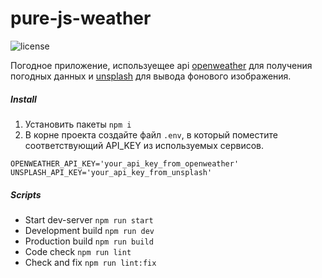 # pure-js-weather

![license](https://img.shields.io/github/license/websega/pure-js-weather "license")

Погодное приложение, используещее api [openweather](https://openweathermap.org/api) для получения погодных данных и [unsplash](https://unsplash.com/developers) для вывода фонового изображения.

##### Install

1. Установить пакеты  ```npm i```
2. В корне проекта создайте файл ```.env```, в который поместите соответствующий API_KEY из используемых сервисов.

```
OPENWEATHER_API_KEY='your_api_key_from_openweather'
UNSPLASH_API_KEY='your_api_key_from_unsplash'
```

##### Scripts
- Start dev-server    ```npm run start```
- Development build   ```npm run dev```
- Production build    ```npm run build```
- Сode check          ```npm run lint```
- Check and fix       ```npm run lint:fix```
